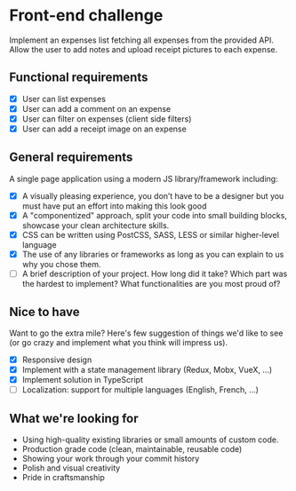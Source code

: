 # Front-end challenge
Implement an expenses list fetching all expenses from the provided API. Allow the user to add notes and upload receipt pictures to each expense.

## Functional requirements
- [x] User can list expenses
- [x] User can add a comment on an expense
- [x] User can filter on expenses (client side filters)
- [x] User can add a receipt image on an expense

## General requirements
A single page application using a modern JS library/framework including:
- [x] A visually pleasing experience, you don’t have to be a designer but you must have put an effort into making this look good
- [x] A "componentized" approach, split your code into small building blocks, showcase your clean architecture skills.
- [x] CSS can be written using PostCSS, SASS, LESS or similar higher-level language
- [x] The use of any libraries or frameworks as long as you can explain to us why you chose them.
- [ ] A brief description of your project. How long did it take? Which part was the hardest to implement? What functionalities are you most proud of?

## Nice to have
Want to go the extra mile? Here's few suggestion of things we'd like to see (or go crazy and implement what you think will impress us).
- [x] Responsive design
- [x] Implement with a state management library (Redux, Mobx, VueX, ...)
- [x] Implement solution in TypeScript
- [ ] Localization: support for multiple languages (English, French, ...)

## What we're looking for
- Using high-quality existing libraries or small amounts of custom code. 
- Production grade code (clean, maintainable, reusable code)
- Showing your work through your commit history
- Polish and visual creativity
- Pride in craftsmanship
